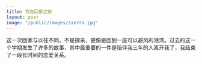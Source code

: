 ```yaml
---
title: 写在回家之前
layout: post
image: "/public/images/sierra.jpg"
---
```


这一次回家与以往不同，不是探亲，更像是回到一座可以避风的港湾。过去的这一个学期发生了许多的故事，其中最重要的一件是陪伴我三年的人离开我了，我结束了一段长时间的恋爱关系。